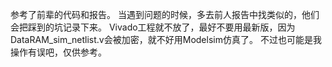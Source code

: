 参考了前辈的代码和报告。
当遇到问题的时候，多去前人报告中找类似的，他们会把踩到的坑记录下来。
Vivado工程就不放了，最好不要用最新版，因为DataRAM_sim_netlist.v会被加密，就不好用Modelsim仿真了。
不过也可能是我操作有误吧，仅供参考。
